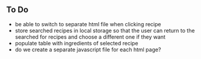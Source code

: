 ## To Do
* be able to switch to separate html file when clicking recipe
* store searched recipes in local storage so that the user can return to the searched for recipes and choose a different one if they want
* populate table with ingredients of selected recipe
* do we create a separate javascript file for each html page?

